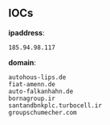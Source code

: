 
## IOCs

__ipaddress__:

```text
185.94.98.117
```
__domain__:

```text
autohous-lips.de
fiat-amenn.de
auto-falkanhahn.de
bornagroup.ir
santandbnkplc.turbocell.ir
groupschumecher.com
```